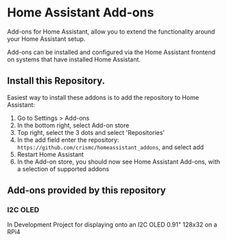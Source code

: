 # Home Assistant Add-ons

Add-ons for Home Assistant, allow you to extend the functionality around your Home Assistant setup.

Add-ons can be installed and configured via the Home Assistant frontend on systems that have installed Home Assistant.

## Install this Repository.
Easiest way to install these addons is to add the repository to Home Assistant:
1. Go to Settings > Add-ons
2. In the bottom right, select Add-on store
3. Top right, select the 3 dots and select 'Repositories'
4. In the add field enter the repository: ```https://github.com/crismc/homeassistant_addons```, and select add
5. Restart Home Assistant
6. In the Add-on store, you should now see Home Assistant Add-ons, with a selection of supported addons

## Add-ons provided by this repository
### I2C OLED
In Development
Project for displaying onto an I2C OLED 0.91" 128x32 on a RPi4